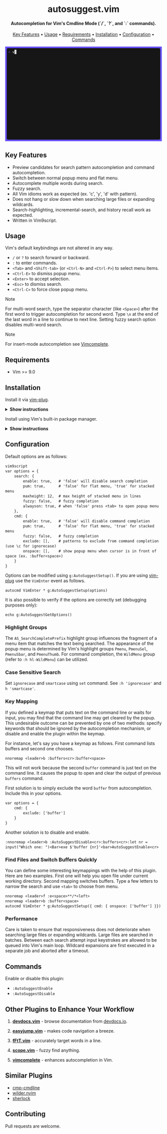 <h1 align="center"> autosuggest.vim </h1>

<h4 align="center"> Autocompletion for Vim's Cmdline Mode (`/`, `?`, and `:` commands). </h4>

<p align="center">
  <a href="#key-features">Key Features</a> •
  <a href="#usage">Usage</a> •
  <a href="#requirements">Requirements</a> •
  <a href="#installation">Installation</a> •
  <a href="#configuration">Configuration</a> •
  <a href="#commands">Commands</a>
</p>

![demo](img/demo.gif)

## Key Features

- Preview candidates for search pattern autocompletion and command autocompletion.
- Switch between normal popup menu and flat menu.
- Autocomplete multiple words during search.
- Fuzzy search.
- All Vim idioms work as expected (ex. 'c', 'y', 'd' with pattern).
- Does not hang or slow down when searching large files or expanding wildcards.
- Search-highlighting, incremental-search, and history recall work as expected.
- Written in Vim9script.
  
## Usage

Vim's default keybindings are not altered in any way.

- `/` or `?` to search forward or backward.
- `:` to enter commands.
- `<Tab>` and `<Shift-tab>` (or `<Ctrl-N>` and `<Ctrl-P>`) to select menu items.
- `<Ctrl-E>` to dismiss popup menu.
- `<Enter>` to accept selection.
- `<Esc>` to dismiss search.
- `<Ctrl-C>` to force close popup menu.

> [!NOTE]
> For multi-word search, type the separator character (like `<Space>`) after the first word to trigger autocompletion for second word. Type `\n` at the end of the last word in a line to continue to next line. Setting fuzzy search option disables multi-word search.

> [!NOTE]
> For insert-mode autocompletion see [Vimcomplete](https://github.com/girishji/vimcomplete).

## Requirements

- Vim >= 9.0

## Installation

Install it via [vim-plug](https://github.com/junegunn/vim-plug).

<details><summary><b>Show instructions</b></summary>

<br>
Using vim9 script:

```vim
vim9script
plug#begin()
Plug 'girishji/autosuggest.vim'
plug#end()
```

Using legacy script:

```vim
call plug#begin()
Plug 'girishji/autosuggest.vim'
call plug#end()
```

</details>

Install using Vim's built-in package manager.

<details><summary><b>Show instructions</b></summary>
<br>
  
```bash
$ mkdir -p $HOME/.vim/pack/downloads/opt
$ cd $HOME/.vim/pack/downloads/opt
$ git clone https://github.com/girishji/autosuggest.vim
```

Add the following line to your $HOME/.vimrc file.

```vim
packadd autosuggest.vim
```

</details>


## Configuration

Default options are as follows:

```
vim9script
var options = {
    search: {
        enable: true,   # 'false' will disable search completion
        pum: true,      # 'false' for flat menu, 'true' for stacked menu
        maxheight: 12,  # max height of stacked menu in lines
        fuzzy: false,   # fuzzy completion
        alwayson: true, # when 'false' press <tab> to open popup menu
    },
    cmd: {
        enable: true,   # 'false' will disable command completion
        pum: true,      # 'false' for flat menu, 'true' for stacked menu
        fuzzy: false,   # fuzzy completion
        exclude: [],    # patterns to exclude from command completion (use \c for ignorecase)
        onspace: [],    # show popup menu when cursor is in front of space (ex. :buffer<space>)
    }
}
```

Options can be modified using `g:AutoSuggestSetup()`. If you are using
[vim-plug](https://github.com/junegunn/vim-plug) use the `VimEnter` event as
follows.

```
autocmd VimEnter * g:AutoSuggestSetup(options)
```

It is also possible to verify if the options are correctly set (debugging purposes only):

```
echo g:AutoSuggestGetOptions()
```

### Highlight Groups

The `AS_SearchCompletePrefix` highlight group influences the fragment of a menu item that matches the text being searched. The appearance of the popup menu is determined by Vim's highlight groups `Pmenu`, `PmenuSel`, `PmenuSbar`, and `PmenuThumb`. For command completion, the `WildMenu` group (refer to `:h hl-WildMenu`) can be utilized.


### Case Sensitive Search

Set `ignorecase` and `smartcase` using `set` command. See `:h 'ignorecase'` and
`h 'smartcase'`.

### Key Mapping

If you defined a keymap that puts text on the command line or waits for input,
you may find that the command line may get cleared by the popup. This
undesirable outcome can be prevented by one of two methods: specify keywords
that should be ignored by the autocompletion mechanism, or disable and enable
the plugin within the keymap.

For instance, let's say you have a keymap as follows. First command lists
buffers and second one chooses.

```
nnoremap <leader>b :buffers<cr>:buffer<space>
```

This will not work because the second `buffer` command is just text on the
command line. It causes the popup to open and clear the output of previous
`buffers` command.

First solution is to simply exclude the word `buffer` from autocompletion.
Include this in your options.

```
var options = {
    cmd: {
        exclude: ['buffer']
    }
}
```

Another solution is to disable and enable.

```
:nnoremap <leader>b :AutoSuggestDisable<cr>:buffers<cr>:let nr = input("Which one: ")<Bar>exe $'buffer {nr}'<bar>AutoSuggestEnable<cr>
```

### Find Files and Switch Buffers Quickly

You can define some interesting keymappings with the help of this plugin. Here
are two examples. First one will help you open file under current working
directory. Second mapping switches buffers. Type a few letters to narrow the
search and use `<tab>` to choose from menu.

```
nnoremap <leader>f :e<space>**/*<left>
nnoremap <leader>b :buffer<space>
autocmd VimEnter * g:AutoSuggestSetup({ cmd: { onspace: ['buffer'] }})
```

### Performance

Care is taken to ensure that responsiveness does not deteriorate when
searching large files or expanding wildcards. Large files are searched in
batches. Between each search attempt input keystrokes are allowed to be queued
into Vim's main loop. Wildcard expansions are first executed in a separate job
and aborted after a timeout.

## Commands

 Enable or disable this plugin:

- `:AutoSuggestEnable`
- `:AutoSuggestDisable`

## Other Plugins to Enhance Your Workflow

1. [**devdocs.vim**](https://github.com/girishji/devdocs.vim) - browse documentation from [devdocs.io](https://devdocs.io).

2. [**easyjump.vim**](https://github.com/girishji/easyjump.vim) - makes code navigation a breeze.

3. [**fFtT.vim**](https://github.com/girishji/fFtT.vim) - accurately target words in a line.

4. [**scope.vim**](https://github.com/girishji/scope.vim) - fuzzy find anything.

5. [**vimcomplete**](https://github.com/girishji/vimcomplete) - enhances autocompletion in Vim.

## Similar Plugins

- [cmp-cmdline](https://github.com/hrsh7th/cmp-cmdline)
- [wilder.nvim](https://github.com/gelguy/wilder.nvim)
- [sherlock](https://github.com/vim-scripts/sherlock.vim)

## Contributing

Pull requests are welcome.

